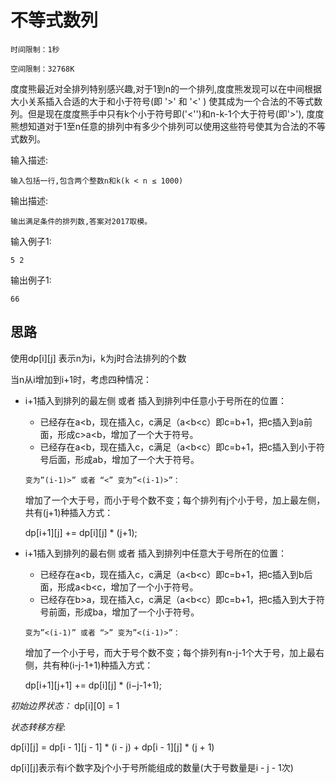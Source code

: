 # 不等式数列
```
时间限制：1秒

空间限制：32768K
```

度度熊最近对全排列特别感兴趣,对于1到n的一个排列,度度熊发现可以在中间根据大小关系插入合适的大于和小于符号(即 '>' 和 '<' )
使其成为一个合法的不等式数列。但是现在度度熊手中只有k个小于符号即('<'')和n-k-1个大于符号(即'>'),
度度熊想知道对于1至n任意的排列中有多少个排列可以使用这些符号使其为合法的不等式数列。

输入描述:
```
输入包括一行,包含两个整数n和k(k < n ≤ 1000)
```

输出描述:
```
输出满足条件的排列数,答案对2017取模。
```

输入例子1:
```
5 2
```
输出例子1:
```
66
```

## 思路
使用dp[i][j] 表示n为i，k为j时合法排列的个数

当n从i增加到i+1时，考虑四种情况：

- i+1插入到排列的最左侧 或者 插入到排列中任意小于号所在的位置：
    - 已经存在a<b，现在插入c，c满足（a<b<c）即c=b+1，把c插入到a前面，形成c>a<b，增加了一个大于符号。
    - 已经存在a<b，现在插入c，c满足（a<b<c）即c=b+1，把c插入到小于符号后面，形成a<c>b，增加了一个大于符号。
    
    ```
    变为”(i-1)>” 或者 “<” 变为”<(i-1)>”：
    ```
    
    增加了一个大于号，而小于号个数不变；每个排列有j个小于号，加上最左侧，共有(j+1)种插入方式：
     
    dp[i+1][j] += dp[i][j] * (j+1);

- i+1插入到排列的最右侧 或者 插入到排列中任意大于号所在的位置：
    - 已经存在a<b，现在插入c，c满足（a<b<c）即c=b+1，把c插入到b后面，形成a<b<c，增加了一个小于符号。
    - 已经存在b>a，现在插入c，c满足（a<b<c）即c=b+1，把c插入到大于符号前面，形成b<c>a，增加了一个小于符号。
    
    ```
    变为”<(i-1)” 或者 “>” 变为”<(i-1)>”：
    ```
    
    增加了一个小于号，而大于号个数不变；每个排列有n-j-1个大于号，加上最右侧，共有种(i-j-1+1)种插入方式：

    dp[i+1][j+1] += dp[i][j] * (i−j-1+1);
    
*初始边界状态：* dp[i][0] = 1

*状态转移方程*:

dp[i][j] = dp[i - 1][j - 1] * (i - j) + dp[i - 1][j] * (j + 1)

dp[i][j]表示有i个数字及j个小于号所能组成的数量(大于号数量是i - j - 1次)